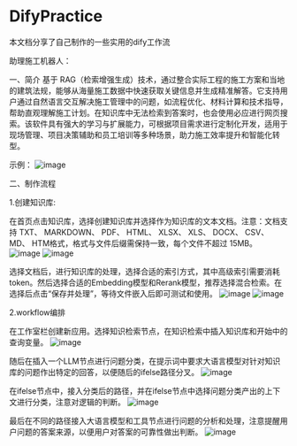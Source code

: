 # DifyPractice
本文档分享了自己制作的一些实用的dify工作流

助理施工机器人：

一、简介
基于 RAG（检索增强生成）技术，通过整合实际工程的施工方案和当地的建筑法规，能够从海量施工数据中快速获取关键信息并生成精准解答。它支持用户通过自然语言交互解决施工管理中的问题，如流程优化、材料计算和技术指导，帮助直观理解施工计划。在知识库中无法检索到答案时，也会使用必应进行网页搜索。该软件具有强大的学习与扩展能力，可根据项目需求进行定制化开发，适用于现场管理、项目决策辅助和员工培训等多种场景，助力施工效率提升和智能化转型。

示例：
![image](https://github.com/Tsengciao258/Dify-workflow-practice/blob/main/%E6%96%BD%E5%B7%A5%E5%8A%A9%E7%90%86%E9%99%84%E4%BB%B6/%E7%A4%BA%E4%BE%8B.png)

二、制作流程

1.创建知识库:

在首页点击知识库，选择创建知识库并选择作为知识库的文本文档。注意：文档支持 TXT、 MARKDOWN、 PDF、 HTML、 XLSX、 XLS、 DOCX、 CSV、 MD、 HTM格式，格式与文件后缀需保持一致，每个文件不超过 15MB。
![image](https://github.com/Tsengciao258/Dify-workflow-practice/blob/main/%E6%96%BD%E5%B7%A5%E5%8A%A9%E7%90%86%E9%99%84%E4%BB%B6/%E7%9F%A5%E8%AF%86%E5%BA%93%E5%88%9B%E5%BB%BA/AAA.png)
![image](https://github.com/Tsengciao258/Dify-workflow-practice/blob/main/%E6%96%BD%E5%B7%A5%E5%8A%A9%E7%90%86%E9%99%84%E4%BB%B6/%E7%9F%A5%E8%AF%86%E5%BA%93%E5%88%9B%E5%BB%BA/BBB.png)

选择文档后，进行知识库的处理，选择合适的索引方式，其中高级索引需要消耗token。然后选择合适的Embedding模型和Rerank模型，推荐选择混合检索。在选择后点击“保存并处理”，等待文件嵌入后即可测试和使用。
![image](https://github.com/Tsengciao258/Dify-workflow-practice/blob/main/%E6%96%BD%E5%B7%A5%E5%8A%A9%E7%90%86%E9%99%84%E4%BB%B6/%E7%9F%A5%E8%AF%86%E5%BA%93%E5%88%9B%E5%BB%BA/ccc.png)
![image](https://github.com/Tsengciao258/Dify-workflow-practice/blob/main/%E6%96%BD%E5%B7%A5%E5%8A%A9%E7%90%86%E9%99%84%E4%BB%B6/%E7%9F%A5%E8%AF%86%E5%BA%93%E5%88%9B%E5%BB%BA/DDD.png)

2.workflow编排

在工作室栏创建新应用。选择知识检索节点，在知识检索中插入知识库和开始中的查询变量。
![image](https://github.com/Tsengciao258/Dify-workflow-practice/blob/main/%E6%96%BD%E5%B7%A5%E5%8A%A9%E7%90%86%E9%99%84%E4%BB%B6/%E7%9F%A5%E8%AF%86%E6%A3%80%E7%B4%A2.png)

随后在插入一个LLM节点进行问题分类，在提示词中要求大语言模型对针对知识库的问题作出特定的回答，以便随后的ifelse路径分叉。
![image](https://github.com/Tsengciao258/Dify-workflow-practice/blob/main/%E6%96%BD%E5%B7%A5%E5%8A%A9%E7%90%86%E9%99%84%E4%BB%B6/%E9%97%AE%E9%A2%98%E5%88%86%E7%B1%BB.png)

在ifelse节点中，接入分类后的路径，并在ifelse节点中选择问题分类产出的上下文进行分类，注意对逻辑的判断。
![image](https://github.com/Tsengciao258/Dify-workflow-practice/blob/main/%E6%96%BD%E5%B7%A5%E5%8A%A9%E7%90%86%E9%99%84%E4%BB%B6/ifelse.png)

最后在不同的路径接入大语言模型和工具节点进行问题的分析和处理，注意提醒用户问题的答案来源，以便用户对答案的可靠性做出判断。
![image](https://github.com/Tsengciao258/Dify-workflow-practice/blob/main/%E6%96%BD%E5%B7%A5%E5%8A%A9%E7%90%86%E9%99%84%E4%BB%B6/final.png)





